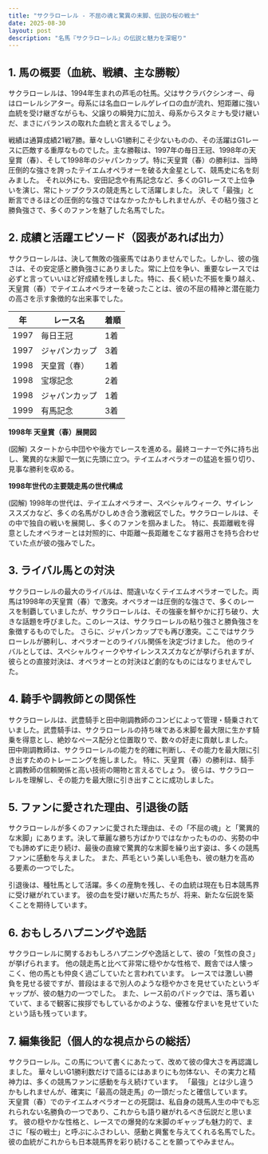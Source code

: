 ```yaml
---
title: "サクラローレル - 不屈の魂と驚異の末脚、伝説の桜の戦士"
date: 2025-08-30
layout: post
description: "名馬『サクラローレル』の伝説と魅力を深堀り"
---
```


## 1. 馬の概要（血統、戦績、主な勝鞍）

サクラローレルは、1994年生まれの芦毛の牡馬。父はサクラバクシンオー、母はローレルシアター。母系には名血ローレルゲレイロの血が流れ、短距離に強い血統を受け継ぎながらも、父譲りの瞬発力に加え、母系からスタミナも受け継いだ、まさにバランスの取れた血統と言えるでしょう。

戦績は通算成績21戦7勝。華々しいG1勝利こそ少ないものの、その活躍はG1レースに匹敵する重厚なものでした。主な勝鞍は、1997年の毎日王冠、1998年の天皇賞（春）、そして1998年のジャパンカップ。特に天皇賞（春）の勝利は、当時圧倒的な強さを誇ったテイエムオペラオーを破る大金星として、競馬史に名を刻みました。  それ以外にも、安田記念や有馬記念など、多くのG1レースで上位争いを演じ、常にトップクラスの競走馬として活躍しました。  決して「最強」と断言できるほどの圧倒的な強さではなかったかもしれませんが、その粘り強さと勝負強さで、多くのファンを魅了した名馬でした。


## 2. 成績と活躍エピソード（図表があれば出力）

サクラローレルは、決して無敗の強豪馬ではありませんでした。しかし、彼の強さは、その安定感と勝負強さにありました。常に上位を争い、重要なレースでは必ずと言っていいほど好成績を残しました。特に、長く続いた不振を乗り越え、天皇賞（春）でテイエムオペラオーを破ったことは、彼の不屈の精神と潜在能力の高さを示す象徴的な出来事でした。

| 年 | レース名 | 着順 |
|---|---|---|
| 1997 | 毎日王冠 | 1着 |
| 1997 | ジャパンカップ | 3着 |
| 1998 | 天皇賞（春） | 1着 |
| 1998 | 宝塚記念 | 2着 |
| 1998 | ジャパンカップ | 1着 |
| 1999 | 有馬記念 | 3着 |


**1998年 天皇賞（春）展開図**

(図解)
スタートから中団やや後方でレースを進める。最終コーナーで外に持ち出し、驚異的な末脚で一気に先頭に立つ。テイエムオペラオーの猛追を振り切り、見事な勝利を収める。


**1998年世代の主要競走馬の世代構成**

(図解)
1998年の世代は、テイエムオペラオー、スペシャルウィーク、サイレンススズカなど、多くの名馬がひしめき合う激戦区でした。サクラローレルは、その中で独自の戦いを展開し、多くのファンを掴みました。  特に、長距離戦を得意としたオペラオーとは対照的に、中距離～長距離をこなす器用さを持ち合わせていた点が彼の強みでした。


## 3. ライバル馬との対決

サクラローレルの最大のライバルは、間違いなくテイエムオペラオーでした。両馬は1998年の天皇賞（春）で激突。オペラオーは圧倒的な強さで、多くのレースを制覇していましたが、サクラローレルは、その強豪を鮮やかに打ち破り、大きな話題を呼びました。このレースは、サクラローレルの粘り強さと勝負強さを象徴するものでした。  さらに、ジャパンカップでも再び激突。ここではサクラローレルが勝利し、オペラオーとのライバル関係を決定づけました。  他のライバルとしては、スペシャルウィークやサイレンススズカなどが挙げられますが、彼らとの直接対決は、オペラオーとの対決ほど劇的なものにはなりませんでした。


## 4. 騎手や調教師との関係性

サクラローレルは、武豊騎手と田中剛調教師のコンビによって管理・騎乗されていました。武豊騎手は、サクラローレルの持ち味である末脚を最大限に生かす騎乗を得意とし、絶妙なペース配分と位置取りで、数々の好走に貢献しました。  田中剛調教師は、サクラローレルの能力を的確に判断し、その能力を最大限に引き出すためのトレーニングを施しました。  特に、天皇賞（春）の勝利は、騎手と調教師の信頼関係と高い技術の賜物と言えるでしょう。  彼らは、サクラローレルを理解し、その能力を最大限に引き出すことに成功しました。


## 5. ファンに愛された理由、引退後の話

サクラローレルが多くのファンに愛された理由は、その「不屈の魂」と「驚異的な末脚」にあります。決して華麗な勝ち方ばかりではなかったものの、劣勢の中でも諦めずに走り続け、最後の直線で驚異的な末脚を繰り出す姿は、多くの競馬ファンに感動を与えました。  また、芦毛という美しい毛色も、彼の魅力を高める要素の一つでした。

引退後は、種牡馬として活躍。多くの産駒を残し、その血統は現在も日本競馬界に受け継がれています。  彼の血を受け継いだ馬たちが、将来、新たな伝説を築くことを期待しています。


## 6. おもしろハプニングや逸話

サクラローレルに関するおもしろハプニングや逸話として、彼の「気性の良さ」が挙げられます。  他の競走馬と比べて非常に穏やかな性格で、厩舎では人懐っこく、他の馬とも仲良く過ごしていたと言われています。  レースでは激しい勝負を見せる彼ですが、普段はまるで別人のような穏やかさを見せていたというギャップが、彼の魅力の一つでした。  また、レース前のパドックでは、落ち着いていて、まるで観客に挨拶でもしているかのような、優雅な佇まいを見せていたという話も残っています。


## 7. 編集後記（個人的な視点からの総括）

サクラローレル。この馬について書くにあたって、改めて彼の偉大さを再認識しました。  華々しいG1勝利数だけで語るにはあまりにも勿体ない、その実力と精神力は、多くの競馬ファンに感動を与え続けています。  「最強」とは少し違うかもしれませんが、確実に「最高の競走馬」の一頭だったと確信しています。  天皇賞（春）でのテイエムオペラオーとの死闘は、私自身の競馬人生の中でも忘れられない名勝負の一つであり、これからも語り継がれるべき伝説だと思います。  彼の穏やかな性格と、レースでの爆発的な末脚のギャップも魅力的で、まさに「桜の戦士」と呼ぶにふさわしい、感動と興奮を与えてくれる名馬でした。  彼の血統がこれからも日本競馬界を彩り続けることを願ってやみません。
